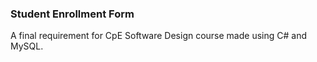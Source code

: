 ### Student Enrollment Form
A final requirement for CpE Software Design course made using C# and MySQL.
